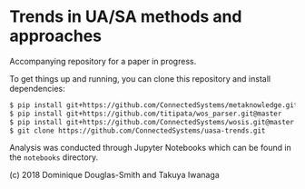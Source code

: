 # Trends in UA/SA methods and approaches

Accompanying repository for a paper in progress.

To get things up and running, you can clone this repository and install dependencies:

```bash
$ pip install git+https://github.com/ConnectedSystems/metaknowledge.git@add-collections
$ pip install git+https://github.com/titipata/wos_parser.git@master
$ pip install git+https://github.com/ConnectedSystems/wosis.git@master
$ git clone https://github.com/ConnectedSystems/uasa-trends.git
```

Analysis was conducted through Jupyter Notebooks which can be found in the `notebooks` directory.

(c) 2018 Dominique Douglas-Smith and Takuya Iwanaga